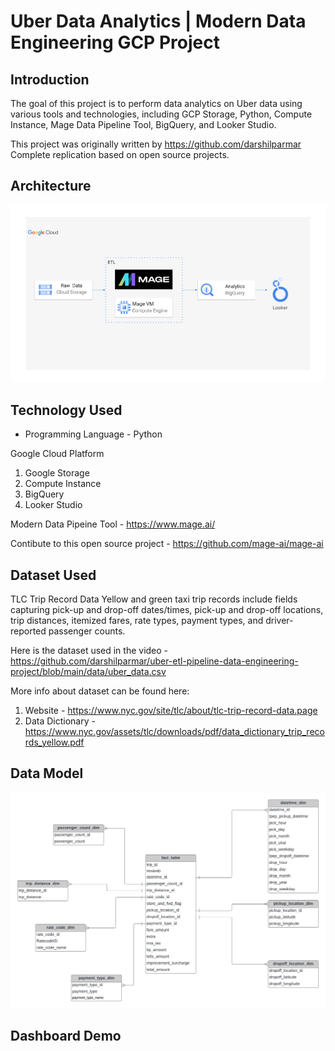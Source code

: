 # Uber Data Analytics | Modern Data Engineering GCP Project

## Introduction

The goal of this project is to perform data analytics on Uber data using various tools and technologies, including GCP Storage, Python, Compute Instance, Mage Data Pipeline Tool, BigQuery, and Looker Studio.

This project was originally written by https://github.com/darshilparmar
Complete replication based on open source projects.

## Architecture 
<img src="architecture.jpg">

## Technology Used
- Programming Language - Python

Google Cloud Platform
1. Google Storage
2. Compute Instance 
3. BigQuery
4. Looker Studio

Modern Data Pipeine Tool - https://www.mage.ai/

Contibute to this open source project - https://github.com/mage-ai/mage-ai


## Dataset Used
TLC Trip Record Data
Yellow and green taxi trip records include fields capturing pick-up and drop-off dates/times, pick-up and drop-off locations, trip distances, itemized fares, rate types, payment types, and driver-reported passenger counts. 

Here is the dataset used in the video - https://github.com/darshilparmar/uber-etl-pipeline-data-engineering-project/blob/main/data/uber_data.csv

More info about dataset can be found here:
1. Website - https://www.nyc.gov/site/tlc/about/tlc-trip-record-data.page
2. Data Dictionary - https://www.nyc.gov/assets/tlc/downloads/pdf/data_dictionary_trip_records_yellow.pdf

## Data Model
<img src="data_model.jpeg">

## Dashboard Demo
<img src=''>
